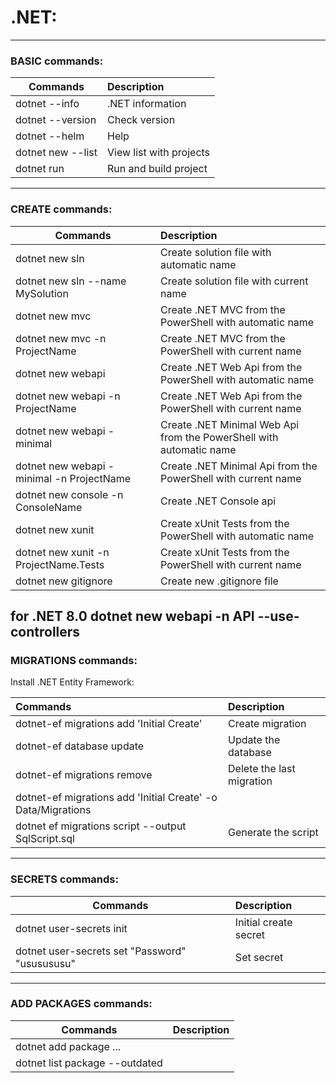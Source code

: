# **.NET:**

---

### **BASIC** commands:

|**Commands**           | **Description**            |
|--                     | :--                        |
|dotnet --info          | .NET information           |
|dotnet --version       | Check version              |
|dotnet --helm          | Help                       |
|dotnet new --list      | View list with projects    |
|dotnet run             | Run and build project      |

---

### **CREATE commands:**

|**Commands**                               | **Description**                                                        |
|--                                         | :--                                                                    |
|dotnet new sln                             | Create solution file with automatic name                               |
|dotnet new sln --name MySolution           | Create solution file with current name                                 |
|dotnet new mvc                             | Create .NET MVC from the PowerShell with automatic name                |
|dotnet new mvc -n ProjectName              | Create .NET MVC from the PowerShell with current name                  |
|dotnet new webapi                          | Create .NET Web Api from the PowerShell with automatic name            |
|dotnet new webapi -n ProjectName           | Create .NET Web Api from the PowerShell with current name              |
|dotnet new webapi -minimal                 | Create .NET Minimal Web Api from the PowerShell with automatic name    |
|dotnet new webapi -minimal -n ProjectName  | Create .NET Minimal Api from the PowerShell with current name          |
|dotnet new console -n ConsoleName          | Create .NET Console api                                                |
|dotnet new xunit                           | Create xUnit Tests from the PowerShell with automatic name             |
|dotnet new xunit -n ProjectName.Tests      | Create xUnit Tests from the PowerShell with current name               |
|dotnet new gitignore                       | Create new .gitignore file                                             |

for .NET 8.0
dotnet new webapi -n API --use-controllers
---

### **MIGRATIONS commands:**

Install .NET Entity Framework:

|**Commands**                                                   | **Description**            |
|:--                                                            | :--                        |
|dotnet-ef migrations add 'Initial Create'                      | Create migration           |
|dotnet-ef database update                                      | Update the database        |
|dotnet-ef migrations remove                                    | Delete the last migration  |
|dotnet-ef migrations add 'Initial Create' -o Data/Migrations   |                            |
|dotnet ef migrations script --output SqlScript.sql             | Generate the script        |

---

### **SECRETS commands:**

|**Commands**                                   | **Description**        |
|--                                             | :--                    |
|dotnet user-secrets init                       | Initial create secret  |
|dotnet user-secrets set "Password" "ususususu" | Set secret             |

---

### **ADD PACKAGES commands:**

|**Commands**                       | **Description**   |
|--                                 | :--               |
|dotnet add package ...             |                   |
|dotnet list package --outdated     |                   |
